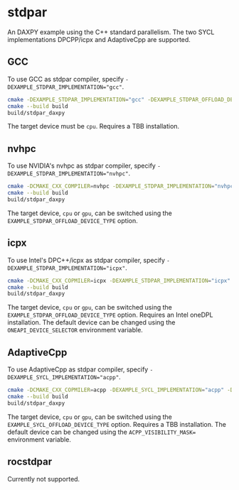 # stdpar

An DAXPY example using the C++ standard parallelism.
The two SYCL implementations DPCPP/icpx and AdaptiveCpp are supported.

## GCC

To use GCC as stdpar compiler, specify `-DEXAMPLE_STDPAR_IMPLEMENTATION="gcc"`.

```bash
cmake -DEXAMPLE_STDPAR_IMPLEMENTATION="gcc" -DEXAMPLE_STDPAR_OFFLOAD_DEVICE_TYPE="cpu" -B build .
cmake --build build
build/stdpar_daxpy
```

The target device must be `cpu`.
Requires a TBB installation.

## nvhpc

To use NVIDIA's nvhpc as stdpar compiler, specify `-DEXAMPLE_STDPAR_IMPLEMENTATION="nvhpc"`.

```bash
cmake -DCMAKE_CXX_COMPILER=nvhpc -DEXAMPLE_STDPAR_IMPLEMENTATION="nvhpc" -DEXAMPLE_STDPAR_OFFLOAD_DEVICE_TYPE="gpu" -B build .
cmake --build build
build/stdpar_daxpy
```

The target device, `cpu` or `gpu`, can be switched using the `EXAMPLE_STDPAR_OFFLOAD_DEVICE_TYPE` option.

## icpx

To use Intel's DPC++/icpx as stdpar compiler, specify `-DEXAMPLE_STDPAR_IMPLEMENTATION="icpx"`.

```bash
cmake -DCMAKE_CXX_COPMILER=icpx -DEXAMPLE_STDPAR_IMPLEMENTATION="icpx" -DEXAMPLE_STDPAR_OFFLOAD_DEVICE_TYPE="gpu" -B build .
cmake --build build
build/stdpar_daxpy
```

The target device, `cpu` or `gpu`, can be switched using the `EXAMPLE_STDPAR_OFFLOAD_DEVICE_TYPE` option.
Requires an Intel oneDPL installation.
The default device can be changed using the `ONEAPI_DEVICE_SELECTOR` environment variable.

## AdaptiveCpp

To use AdaptiveCpp as stdpar compiler, specify `-DEXAMPLE_SYCL_IMPLEMENTATION="acpp"`.

```bash
cmake -DCMAKE_CXX_COPMILER=acpp -DEXAMPLE_SYCL_IMPLEMENTATION="acpp" -DEXAMPLE_STDPAR_OFFLOAD_DEVICE_TYPE="gpu" -B build .
cmake --build build
build/stdpar_daxpy
```

The target device, `cpu` or `gpu`, can be switched using the `EXAMPLE_SYCL_OFFLOAD_DEVICE_TYPE` option.
Requires a TBB installation.
The default device can be changed using the `ACPP_VISIBILITY_MASK=` environment variable.

## rocstdpar

Currently not supported. 